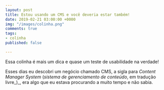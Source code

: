 ```yaml
---
layout: post
title: Estou usando um CMS e você deveria estar também!
date: 2019-02-21 03:00:00 +0000
img: "/images/colinha.png"
comments: true
tags:
- colinha
published: false

---
```

Essa colinha é mais um dica e quase um teste de usabilidade na verdade!

Esses dias eu descobri um negócio chamado CMS, a sigla para _Content Manager System_ (_sistema de gerenciamento de conteúdo_, em tradução livre_)_, era algo que eu estava procurando a muito tempo e não sabia.